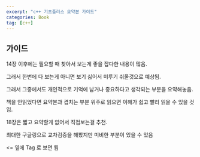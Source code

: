 ```yaml
---
excerpt: "c++ 기초플러스 요약본 가이드"
categories: Book
tag: [c++]
---
```

## 가이드

14장 이후에는 필요할 때 찾아서 보는게 좋을 잡다한 내용이 많음.

그래서 한번에 다 보는게 아니면 보기 싫어서 미루기 쉬울것으로 예상됨.

그래서 그중에서도 개인적으로 기억에 남거나 중요하다고 생각되는 부분을 요약해놓음.

책을 안읽었다면 요약본과 겹치는 부분 위주로 읽으면 이해가 쉽고 빨리 읽을 수 있을 것임.

18장은 짧고 요약할게 없어서 직접보는걸 추천. 

최대한 구글링으로 교차검증을 해봤지만 미비한 부분이 있을 수 있음

<= 옆에 Tag 로 보면 됨
